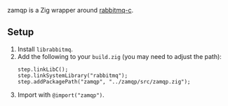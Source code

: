 zamqp is a Zig wrapper around [rabbitmq-c](https://github.com/alanxz/rabbitmq-c).

## Setup
1. Install `librabbitmq`.
2. Add the following to your `build.zig` (you may need to adjust the path):
    ```zig
    step.linkLibC();
    step.linkSystemLibrary("rabbitmq");
    step.addPackagePath("zamqp", "../zamqp/src/zamqp.zig");
    ```
3. Import with `@import("zamqp")`.
